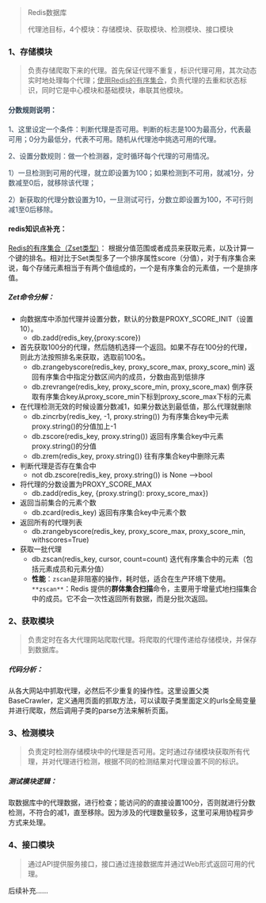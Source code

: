 > Redis数据库
>
> 代理池目标，4个模块：存储模块、获取模块、检测模块、接口模块
>

### 1、存储模块
> 负责存储爬取下来的代理。首先保证代理不重复，标识代理可用，其次动态实时地处理每个代理；<u>使用Redis的有序集合</u>，负责代理的去重和状态标识，同时它是中心模块和基础模块，串联其他模块。
>

#### <font style="color:rgb(44, 62, 80);">分数规则说明：</font>
<font style="color:rgb(44, 62, 80);">1、这里设定一个条件：判断代理是否可用。判断的标志是100为最高分，代表最可用；0分为最低分，代表不可用。随机从代理池中挑选可用的代理。</font>

<font style="color:rgb(44, 62, 80);">2、设置分数规则：做一个检测器，定时循环每个代理的可用情况。</font>

<font style="color:rgb(44, 62, 80);">1）一旦检测到可用的代理，就立即设置为100；如果检测到不可用，就减1分，分数减至0后，就移除该代理；</font>

<font style="color:rgb(44, 62, 80);">2）新获取的代理分数设置为10，一旦测试可行，分数立即设置为100，不可行则减1至0后移除。</font>

#### redis知识点补充：
<u>Redis的有序集合（Zset类型）</u>：<font style="color:rgb(44, 62, 80);"> </font>根据分值范围或者成员来获取元素，以及计算一个键的排名。相对比于Set类型多了一个排序属性score（分值），对于有序集合来说，每个存储元素相当于有两个值组成的，一个是有序集合的元素值，一个是排序值。

##### Zet命令分解：
+ <font style="background-color:#FFFFFF;">向数据库中添加代理并设置分数，默认的分数是PROXY_SCORE_INIT（设置10）。</font>
    - <font style="background-color:#FFFFFF;">db.zadd(redis_key,{proxy:score})</font>
+ <font style="background-color:#FFFFFF;">首先获取100分的代理，然后随机选择一个返回。如果不存在100分的代理，则此方法按照排名来获取，选取前100名。</font>
    - <font style="background-color:#FFFFFF;">db.zrangebyscore(redis_key, proxy_score_max, proxy_score_min)   返回有序集合中指定分数区间内的成员，分数由高到低排序</font>
    - <font style="background-color:#FFFFFF;">db.zrevrange(redis_key, proxy_score_min, proxy_score_max)   倒序获取有序集合key从proxy_score_min下标到proxy_score_max下标的元素</font>
+ <font style="background-color:#FFFFFF;">在代理检测无效的时候设置分数减1，如果分数达到最低值，那么代理就删除</font>
    - <font style="background-color:#FFFFFF;">db.zincrby(redis_key, -1, proxy.string())   为有序集合key中元素proxy.string()的分值加上-1</font>
    - <font style="background-color:#FFFFFF;">db.zscore(redis_key, proxy.string())   返回有序集合key中元素proxy.string()的分值</font>
    - db.zrem(redis_key, proxy.string())   往有序集合key中删除元素
+ <font style="background-color:#FFFFFF;">判断代理是否存在集合中</font>
    - not db.zscore(redis_key, proxy.string()) is None   -->bool
+ <font style="background-color:#FFFFFF;">将代理的分数设置为PROXY_SCORE_MAX</font>
    - <font style="background-color:#FFFFFF;">db.zadd(redis_key, {proxy.string(): proxy_score_max})</font>
+ <font style="background-color:#FFFFFF;">返回当前集合的元素个数</font>
    - <font style="background-color:#FFFFFF;">db.zcard(redis_key)   返回有序集合key中元素个数</font>
+ <font style="background-color:#FFFFFF;">返回所有的代理列表</font>
    - <font style="background-color:#FFFFFF;">db.zrangebyscore(redis_key, proxy_score_max, proxy_score_min, withscores=True)</font>
+ 获取一批代理
    - db.zscan(redis_key, cursor, count=count)   迭代有序集合中的元素（包括元素成员和元素分值）
    - **性能**：`zscan`是非阻塞的操作，耗时低，适合在生产环境下使用。`**zscan**`：Redis 提供的**群体集合扫描**命令，主要用于增量式地扫描集合中的成员。它不会一次性返回所有数据，而是分批次返回。

### 2、获取模块
> 负责定时在各大代理网站爬取代理。将爬取的代理传递给存储模块，并保存到数据库。
>

##### 代码分析：
从各大网站中抓取代理，必然后不少重复的操作性。这里设置父类BaseCrawler，定义通用页面的抓取方法，可以读取子类里面定义的urls全局变量并进行爬取，然后调用子类的parse方法来解析页面。

### 3、检测模块
> 负责定时检测存储模块中的代理是否可用。定时通过存储模块获取所有代理，并对代理进行检测，根据不同的检测结果对代理设置不同的标识。
>

##### 测试模块逻辑：
取数据库中的代理数据，进行检查；能访问的的直接设置100分，否则就进行分数检测，不符合的减1，直至移除。因为涉及的代理数量较多，这里可采用协程异步方式来处理。

### 4、接口模块
> 通过API提供服务接口，接口通过连接数据库并通过Web形式返回可用的代理。
>

后续补充......

